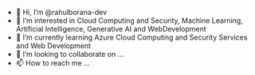 - 👋 Hi, I’m @rahulborana-dev
- 👀 I’m interested in Cloud Computing and Security, Machine Learning, Artificial Intelligence, Generative AI and WebDevelopment
- 🌱 I’m currently learning Azure Cloud Computing and Security Services and Web Development
- 💞️ I’m looking to collaborate on ...
- 📫 How to reach me ...

<!---
rahulborana-dev/rahulborana-dev is a ✨ special ✨ repository because its `README.md` (this file) appears on your GitHub profile.
You can click the Preview link to take a look at your changes.
--->
